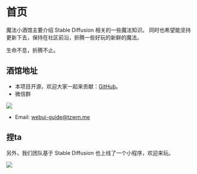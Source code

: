 # 首页

魔法小酒馆主要介绍 Stable Diffusion 相关的一些魔法知识。
同时也希望能坚持更新下去，保持在社区前沿，折腾一些好玩的新鲜的魔法。

生命不息，折腾不止。


## 酒馆地址

- 本项目开源，欢迎大家一起来贡献：[GitHub](https://github.com/tzwm/stable-diffusion-guide)。
- 微信群

![](https://oss.talesofai.cn/public/qrcode_20230413-183818.png)

- Email: <webui-guide@tzwm.me>

## 捏ta

另外，我们团队基于 Stable Diffusion 也上线了一个小程序，欢迎来玩。

![](https://oss.talesofai.cn/public/a4d0798d78c5a56ec0e0abcea339246f9dc268949f53e6ae1345db707d091785.png)
